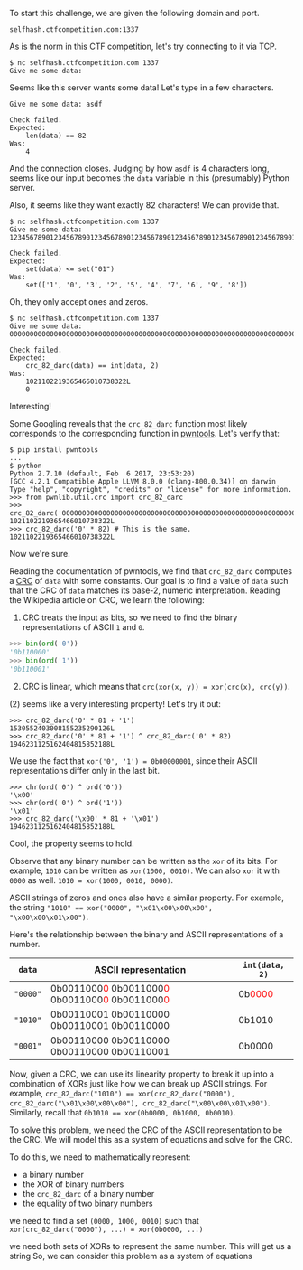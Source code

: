 To start this challenge, we are given the following domain and port.

```
selfhash.ctfcompetition.com:1337
```

As is the norm in this CTF competition, let's try connecting to it via TCP.

```
$ nc selfhash.ctfcompetition.com 1337
Give me some data:
```

Seems like this server wants some data! Let's type in a few characters.

```
Give me some data: asdf

Check failed.
Expected:
    len(data) == 82
Was:
    4
```

And the connection closes. Judging by how `asdf` is 4 characters long, seems
like our input becomes the `data` variable in this (presumably) Python server.

Also, it seems like they want exactly 82 characters! We can provide that.

```
$ nc selfhash.ctfcompetition.com 1337
Give me some data: 1234567890123456789012345678901234567890123456789012345678901234567890123456789012

Check failed.
Expected:
    set(data) <= set("01")
Was:
    set(['1', '0', '3', '2', '5', '4', '7', '6', '9', '8'])
```

Oh, they only accept ones and zeros.

```
$ nc selfhash.ctfcompetition.com 1337
Give me some data: 0000000000000000000000000000000000000000000000000000000000000000000000000000000000

Check failed.
Expected:
    crc_82_darc(data) == int(data, 2)
Was:
    1021102219365466010738322L
    0
```

Interesting!

Some Googling reveals that the `crc_82_darc` function most likely corresponds
to the corresponding function in [pwntools](http://docs.pwntools.com/en/stable/util/crc.html).
Let's verify that:

```
$ pip install pwntools
...
$ python
Python 2.7.10 (default, Feb  6 2017, 23:53:20)
[GCC 4.2.1 Compatible Apple LLVM 8.0.0 (clang-800.0.34)] on darwin
Type "help", "copyright", "credits" or "license" for more information.
>>> from pwnlib.util.crc import crc_82_darc
>>> crc_82_darc('0000000000000000000000000000000000000000000000000000000000000000000000000000000000')
1021102219365466010738322L
>>> crc_82_darc('0' * 82) # This is the same.
1021102219365466010738322L
```

Now we're sure.

Reading the documentation of pwntools, we find that `crc_82_darc` computes a [CRC](https://en.wikipedia.org/wiki/Cyclic_redundancy_check) of `data` with some constants.
Our goal is to find a value of `data` such that the CRC of `data` matches its base-2, numeric interpretation.
Reading the Wikipedia article on CRC, we learn the following:

1. CRC treats the input as bits, so we need to find the binary representations of ASCII `1` and `0`.

```python
>>> bin(ord('0'))
'0b110000'
>>> bin(ord('1'))
'0b110001'
```

2. CRC is linear, which means that `crc(xor(x, y)) = xor(crc(x), crc(y))`.

(2) seems like a very interesting property! Let's try it out:

```
>>> crc_82_darc('0' * 81 + '1')
1530552403008155235290126L
>>> crc_82_darc('0' * 81 + '1') ^ crc_82_darc('0' * 82)
1946231125162404815852188L
```

We use the fact that `xor('0', '1') = 0b00000001`, since their ASCII representations differ only in the last bit.

```
>>> chr(ord('0') ^ ord('0'))
'\x00'
>>> chr(ord('0') ^ ord('1'))
'\x01'
>>> crc_82_darc('\x00' * 81 + '\x01')
1946231125162404815852188L
```

Cool, the property seems to hold.

Observe that any binary number can be written as the `xor` of its bits. For example, `1010` can be written as `xor(1000, 0010)`. We can also `xor` it with `0000` as well. `1010 = xor(1000, 0010, 0000)`.

ASCII strings of zeros and ones also have a similar property. For example, the string
`"1010" == xor("0000", "\x01\x00\x00\x00", "\x00\x00\x01\x00")`.

Here's the relationship between the binary and ASCII representations of a number.

`data`  |ASCII representation                       |`int(data, 2)`  
--------|-------------------------------------------|--------------
`"0000"`|0b0011000<span style="color:red">0</span> 0b0011000<span style="color:red">0</span> 0b0011000<span style="color:red">0</span> 0b0011000<span style="color:red">0</span>| 0b<span style="color:red">0</span><span style="color:red">0</span><span style="color:red">0</span><span style="color:red">0</span>
`"1010"`|0b00110001 0b00110000 0b00110001 0b00110000| 0b1010
`"0001"`|0b00110000 0b00110000 0b00110000 0b00110001| 0b0000

<!-- Matrix Construction -->

Now, given a CRC, we can use its linearity property to break it up into a combination of XORs just like how we can break up
ASCII strings. For example,
`crc_82_darc("1010") == xor(crc_82_darc("0000"), crc_82_darc("\x01\x00\x00\x00"), crc_82_darc("\x00\x00\x01\x00")`.
Similarly, recall that `0b1010 == xor(0b0000, 0b1000, 0b0010)`.

To solve this problem, we need the CRC of the ASCII representation to be the CRC. We will model this as a system of equations and solve for the CRC.

To do this, we need to mathematically represent:

* a binary number
* the XOR of binary numbers
* the `crc_82_darc` of a binary number
* the equality of two binary numbers





we need to find a set `(0000, 1000, 0010)` such that `xor(crc_82_darc("0000"), ...) = xor(0b0000, ...)`

we need both sets of XORs to represent the same number. This will get us a string So, we can consider this problem as a system of equations
